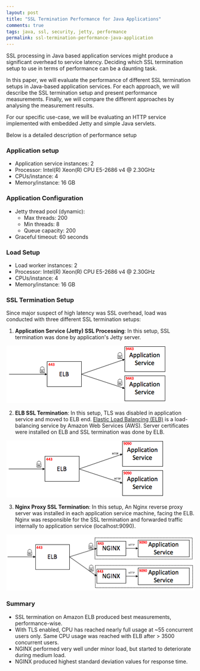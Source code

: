 ```yaml
---
layout: post
title: "SSL Termination Performance for Java Applications"
comments: true
tags: java, ssl, security, jetty, performance
permalink: ssl-termination-performance-java-application
---
```


SSL processing in Java based application services might produce a significant overhead to service latency.
Deciding which SSL termination setup to use in terms of performance can be a daunting task.

In this paper, we will evaluate the performance of different SSL termination setups in Java-based application services.
For each approach, we will describe the SSL termination setup and present performance measurements.
Finally, we will compare the different approaches by analysing the measurement results.

For our specific use-case, we will be evaluating an HTTP service implemented with embedded Jetty and simple Java servlets.

Below is a detailed description of performance setup

### Application setup

- Application service instances: 2
- Processor: Intel(R) Xeon(R) CPU E5-2686 v4 @ 2.30GHz
- CPUs/instance: 4
- Memory/instance: 16 GB

### Application Configuration

- Jetty thread pool (dynamic):
  - Max threads: 200
  - Min threads: 8
  - Queue capacity: 200
- Graceful timeout: 60 seconds

### Load Setup

- Load worker instances: 2
- Processor: Intel(R) Xeon(R) CPU E5-2686 v4 @ 2.30GHz
- CPUs/instance: 4
- Memory/instance: 16 GB

### SSL Termination Setup

Since major suspect of high latency was SSL overhead, load was conducted with three different SSL termination setups:

1) **Application Service (Jetty) SSL Processing**: In this setup, SSL termination was done by application's Jetty server.

<img src="/images/ssl_setup_1.png" />

2) **ELB SSL Termination**: In this setup, TLS was disabled in application service and moved to ELB end. [Elastic Load Balancing (ELB)](https://aws.amazon.com/elasticloadbalancing) is a load-balancing service by Amazon Web Services (AWS). Server certificates were installed on ELB and SSL termination was done by ELB. 

<img src="/images/ssl_setup_2.png"/>

3) **Nginx Proxy SSL Termination**: In this setup, An Nginx reverse proxy server was installed in each application service machine, facing the ELB. Nginx was responsible for the SSL termination and forwarded traffic internally to application service (localhost:9090).

<img src="/images/ssl_setup_3.png" />


### Summary

- SSL termination on Amazon ELB produced best measurements, performance-wise.
- With TLS enabled, CPU has reached nearly full usage at ~55 concurrent users only. Same CPU usage was reached with ELB after > 3500 concurrent users.
- NGINX performed very well under minor load, but started to deteriorate during medium load.
- NGINX produced highest standard deviation values for response time.
